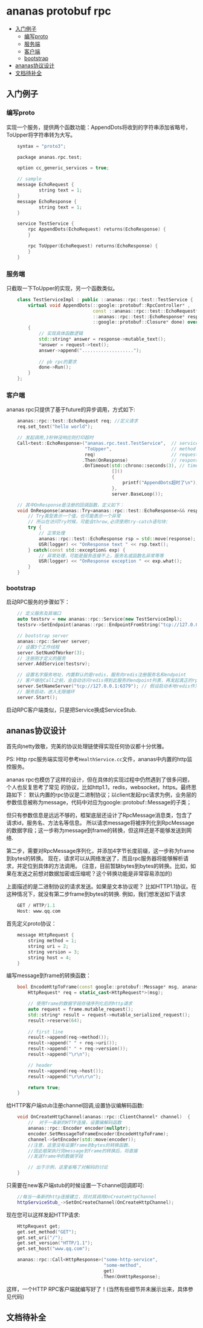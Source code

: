 # ananas protobuf rpc


<!-- vim-markdown-toc GFM -->
* [入门例子](#入门例子)
    * [编写proto](#编写proto)
    * [服务端](#服务端)
    * [客户端](#客户端)
    * [bootstrap](#bootstrap)
* [ananas协议设计](#ananas协议设计)
* [文档待补全](#文档待补全)
    
<!-- vim-markdown-toc -->

## 入门例子
### 编写proto
实现一个服务，提供两个函数功能：AppendDots将收到的字符串添加省略号，ToUpper将字符串转为大写。
```cpp
    syntax = "proto3";

    package ananas.rpc.test;

    option cc_generic_services = true;

    // sample
    message EchoRequest {
            string text = 1;
    }
    message EchoResponse {
            string text = 1;
    }

    service TestService {
        rpc AppendDots(EchoRequest) returns(EchoResponse) {
        }   

        rpc ToUpper(EchoRequest) returns(EchoResponse) {
        }   
    }
```

### 服务端
只截取一下ToUpper的实现，另一个函数类似。
```cpp
    class TestServiceImpl : public ::ananas::rpc::test::TestService {
        virtual void AppendDots(::google::protobuf::RpcController* ,
                                const ::ananas::rpc::test::EchoRequest* request,
                                ::ananas::rpc::test::EchoResponse* response,
                                ::google::protobuf::Closure* done) override final
        {
            // 实现具体函数逻辑
            std::string* answer = response->mutable_text();
            *answer = request->text();
            answer->append("...................");
                                                          
            // pb rpc的要求
            done->Run();
        }
    };
```
### 客户端
ananas rpc只提供了基于future的异步调用，方式如下:
```cpp
    ananas::rpc::test::EchoRequest req; //定义请求 
    req.set_text("hello world");

    // 发起调用,3秒钟没响应则打印超时
    Call<test::EchoResponse>("ananas.rpc.test.TestService",  // service name
                             "ToUpper",                      // method name
                             req)                            // request args
                            .Then(OnResponse)                // response handler
                            .OnTimeout(std::chrono::seconds(3), // timeout handler
                                       []()
                                       {  
                                           printf("AppendDots超时了\n");
                                       }, 
                                       server.BaseLoop());

    // 其中OnResponse是注册的回调函数，定义如下：
    void OnResponse(ananas::Try<ananas::rpc::test::EchoResponse>&& response) {
        // Try类型表示一个值，也可能表示一个异常
        // 所以在访问Try时候，可能会throw,必须使用try-catch语句块:
        try {
            // 正常处理
            ananas::rpc::test::EchoResponse rsp = std::move(response);
            USR(logger) << "OnResponse text " << rsp.text();
        } catch(const std::exception& exp) {
            // 异常处理，可能是服务连接不上，服务名或函数名异常等等
            USR(logger) << "OnResponse exception " << exp.what();
        }
    }
```
### bootstrap
启动RPC服务的步骤如下：
```cpp
    // 定义服务及其端口
    auto testsrv = new ananas::rpc::Service(new TestServiceImpl);
    testsrv->SetEndpoint(ananas::rpc::EndpointFromString("tcp://127.0.0.1:7890"));

    // bootstrap server
    ananas::rpc::Server server;
    // 设置3个工作线程
    server.SetNumOfWorker(3);
    // 注册刚才定义的服务
    server.AddService(testsrv);

    // 设置名字服务地址，内置默认的是redis，服务向redis注册服务名和endpoint
    // 客户端在Call之前，会自动访问redis得到此服务的endpoint列表，再发起真正的rpc调用
    server.SetNameServer("tcp://127.0.0.1:6379"); // 假设启动本地redis作为名字服务
    // 服务启动，进入无限循环
    server.Start();
```
启动RPC客户端类似，只是把Service换成ServiceStub.

## ananas协议设计
首先向netty致敬，完美的协议处理链使得实现任何协议都十分优雅。

PS: Http rpc服务端实现可参考`HealthService.cc`文件，ananas中内置的http监控服务。

ananas rpc也模仿了这样的设计，但在具体的实现过程中仍然遇到了很多问题，个人也反复思考了常见
的协议，比如http1.1，redis，websocket，https。最终思路如下：
默认内置的rpc协议是二进制协议；以client发起rpc请求为例，业务层的参数信息被称为message，代码中对应为google::protobuf::Message的子类；

但只有参数信息是远远不够的，框架底层还设计了RpcMessage消息类，包含了请求id，服务名、方法名等信息。
所以请求message将被序列化到RpcMessage的数据字段；这一步称为message到frame的转换，但这样还是不能够发送到网络.

第二步，需要对RpcMessage序列化，并添加4字节长度前缀，这一步称为frame到bytes的转换。
现在，请求可以从网络发送了，而且rpc服务器将能够解析请求，并定位到具体的方法调用。
(注意，目前暂缺bytes到bytes的转换。比如，如果在发送之前想对数据加密或压缩呢？这个转换功能是非常容易添加的)

上面描述的是二进制协议的请求发送。如果是文本协议呢？
比如HTTP1.1协议。在这种情况下，就没有第二步frame到bytes的转换.
例如，我们想发送如下请求
```cpp
    GET / HTTP/1.1
    Host: www.qq.com
```
首先定义proto协议：
```cpp
    message HttpRequest {
        string method = 1;
        string uri = 2;
        string version = 3;
        string host = 4;
    }
```
编写message到frame的转换函数：
```cpp
    bool EncodeHttpToFrame(const google::protobuf::Message* msg, ananas::rpc::RpcMessage& frame) {
        HttpRequest* req = static_cast<HttpRequest*>(msg);

        // 使用frame的数据字段存储序列化后的http请求
        auto request = frame.mutable_request();
        std::string* result = request->mutable_serialized_request();
        result->reserve(64);
        
        // first line
        result->append(req->method());
        result->append(" " + req->uri());
        result->append(" " + req->version());
        result->append("\r\n");

        // header
        result->append(req->host());
        result->append("\r\n\r\n");

        return true;
    }
```
给HTTP客户端stub注册channel回调,设置协议编解码函数:
```cpp
    void OnCreateHttpChannel(ananas::rpc::ClientChannel* channel)  { 
        //  对于一条新的HTTP连接，设置编解码函数
        ananas::rpc::Encoder encoder(nullptr); 
        encoder.SetMessageToFrameEncoder(EncodeHttpToFrame);
        channel->SetEncoder(std::move(encoder));
        //注意，这里没有设置frame到bytes的转换函数，
        //因此框架执行完message到frame的转换后，将直接
        //发送frame中的数据字段

        // 出于示例，这里省略了对解码的讨论
    }
```

只需要在new客户端stub的时候设置一下channel回调即可:
```cpp
    //每当一条新的http连接建立，将对其调用OnCreateHttpChannel
    httpServiceStub_->SetOnCreateChannel(OnCreateHttpChannel);
```

现在您可以这样发起HTTP请求:
```cpp
    HttpRequest get;
    get.set_method("GET");
    get.set_uri("/");
    get.set_version("HTTP/1.1");
    get.set_host("www.qq.com");

    ananas::rpc::Call<HttpResponse>("some-http-service",
                                    "some-method",
                                    get)
                                   .Then(OnHttpResponse);

```

这样，一个HTTP RPC客户端就编写好了！(当然有些细节并未展示出来，具体参见代码)


## 文档待补全
